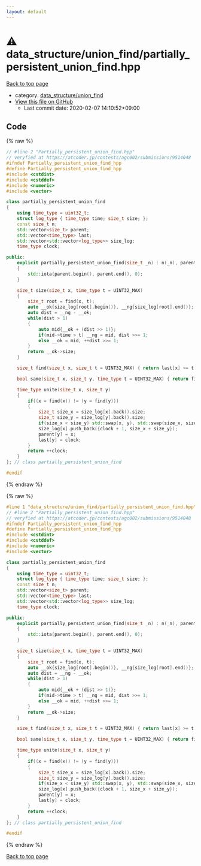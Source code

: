 ```yaml
---
layout: default
---
```


<!-- mathjax config similar to math.stackexchange -->
<script type="text/javascript" async
  src="https://cdnjs.cloudflare.com/ajax/libs/mathjax/2.7.5/MathJax.js?config=TeX-MML-AM_CHTML">
</script>
<script type="text/x-mathjax-config">
  MathJax.Hub.Config({
    TeX: { equationNumbers: { autoNumber: "AMS" }},
    tex2jax: {
      inlineMath: [ ['$','$'] ],
      processEscapes: true
    },
    "HTML-CSS": { matchFontHeight: false },
    displayAlign: "left",
    displayIndent: "2em"
  });
</script>

<script type="text/javascript" src="https://cdnjs.cloudflare.com/ajax/libs/jquery/3.4.1/jquery.min.js"></script>
<script src="https://cdn.jsdelivr.net/npm/jquery-balloon-js@1.1.2/jquery.balloon.min.js" integrity="sha256-ZEYs9VrgAeNuPvs15E39OsyOJaIkXEEt10fzxJ20+2I=" crossorigin="anonymous"></script>
<script type="text/javascript" src="../../../assets/js/copy-button.js"></script>
<link rel="stylesheet" href="../../../assets/css/copy-button.css" />


# :warning: data_structure/union_find/partially_persistent_union_find.hpp

<a href="../../../index.html">Back to top page</a>

* category: <a href="../../../index.html#179a1779a4b5d0e82b6c0fb4370c45e9">data_structure/union_find</a>
* <a href="{{ site.github.repository_url }}/blob/master/data_structure/union_find/partially_persistent_union_find.hpp">View this file on GitHub</a>
    - Last commit date: 2020-02-07 14:10:52+09:00




## Code

<a id="unbundled"></a>
{% raw %}
```cpp
// #line 2 "Partially_persistent_union_find.hpp"
// veryfied at https://atcoder.jp/contests/agc002/submissions/9514048
#ifndef Partially_persistent_union_find_hpp
#define Partially_persistent_union_find_hpp
#include <cstdint>
#include <cstddef>
#include <numeric>
#include <vector>

class partially_persistent_union_find
{
    using time_type = uint32_t;
    struct log_type { time_type time; size_t size; };
    const size_t n;
    std::vector<size_t> parent;
    std::vector<time_type> last;
    std::vector<std::vector<log_type>> size_log;
    time_type clock;

public:
    explicit partially_persistent_union_find(size_t _n) : n(_n), parent(n), last(n, UINT32_MAX), size_log(n, std::vector<log_type>(1, {0, 1})), clock()
    {
        std::iota(parent.begin(), parent.end(), 0);
    }

    size_t size(size_t x, time_type t = UINT32_MAX)
    {
        size_t root = find(x, t);
        auto __ok{size_log[root].begin()}, __ng{size_log[root].end()};
        auto dist = __ng - __ok;
        while(dist > 1)
        {
            auto mid{__ok + (dist >> 1)};
            if(mid->time > t) __ng = mid, dist >>= 1;
            else __ok = mid, ++dist >>= 1;
        }
        return __ok->size;
    }

    size_t find(size_t x, size_t t = UINT32_MAX) { return last[x] >= t ? x : find(parent[x], t); }

    bool same(size_t x, size_t y, time_type t = UINT32_MAX) { return find(x, t) == find(y, t); }

    time_type unite(size_t x, size_t y)
    {
        if((x = find(x)) != (y = find(y)))
        {
            size_t size_x = size_log[x].back().size;
            size_t size_y = size_log[y].back().size;
            if(size_x < size_y) std::swap(x, y), std::swap(size_x, size_y);
            size_log[x].push_back({clock + 1, size_x + size_y});
            parent[y] = x;
            last[y] = clock;
        }
        return ++clock;
    }
}; // class partially_persistent_union_find

#endif

```
{% endraw %}

<a id="bundled"></a>
{% raw %}
```cpp
#line 1 "data_structure/union_find/partially_persistent_union_find.hpp"
// #line 2 "Partially_persistent_union_find.hpp"
// veryfied at https://atcoder.jp/contests/agc002/submissions/9514048
#ifndef Partially_persistent_union_find_hpp
#define Partially_persistent_union_find_hpp
#include <cstdint>
#include <cstddef>
#include <numeric>
#include <vector>

class partially_persistent_union_find
{
    using time_type = uint32_t;
    struct log_type { time_type time; size_t size; };
    const size_t n;
    std::vector<size_t> parent;
    std::vector<time_type> last;
    std::vector<std::vector<log_type>> size_log;
    time_type clock;

public:
    explicit partially_persistent_union_find(size_t _n) : n(_n), parent(n), last(n, UINT32_MAX), size_log(n, std::vector<log_type>(1, {0, 1})), clock()
    {
        std::iota(parent.begin(), parent.end(), 0);
    }

    size_t size(size_t x, time_type t = UINT32_MAX)
    {
        size_t root = find(x, t);
        auto __ok{size_log[root].begin()}, __ng{size_log[root].end()};
        auto dist = __ng - __ok;
        while(dist > 1)
        {
            auto mid{__ok + (dist >> 1)};
            if(mid->time > t) __ng = mid, dist >>= 1;
            else __ok = mid, ++dist >>= 1;
        }
        return __ok->size;
    }

    size_t find(size_t x, size_t t = UINT32_MAX) { return last[x] >= t ? x : find(parent[x], t); }

    bool same(size_t x, size_t y, time_type t = UINT32_MAX) { return find(x, t) == find(y, t); }

    time_type unite(size_t x, size_t y)
    {
        if((x = find(x)) != (y = find(y)))
        {
            size_t size_x = size_log[x].back().size;
            size_t size_y = size_log[y].back().size;
            if(size_x < size_y) std::swap(x, y), std::swap(size_x, size_y);
            size_log[x].push_back({clock + 1, size_x + size_y});
            parent[y] = x;
            last[y] = clock;
        }
        return ++clock;
    }
}; // class partially_persistent_union_find

#endif

```
{% endraw %}

<a href="../../../index.html">Back to top page</a>

